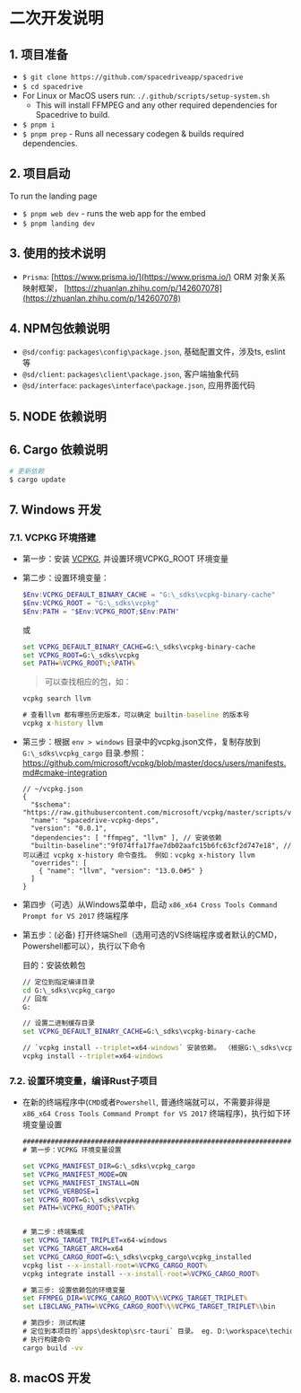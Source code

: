 # 二次开发说明

## 1. 项目准备

- `$ git clone https://github.com/spacedriveapp/spacedrive`
- `$ cd spacedrive`
- For Linux or MacOS users run: `./.github/scripts/setup-system.sh`
  - This will install FFMPEG and any other required dependencies for Spacedrive to build.
- `$ pnpm i`
- `$ pnpm prep` - Runs all necessary codegen & builds required dependencies.

## 2. 项目启动

To run the landing page

- `$ pnpm web dev` - runs the web app for the embed
- `$ pnpm landing dev`

## 3. 使用的技术说明

- `Prisma`: [https://www.prisma.io/](https://www.prisma.io/) ORM 对象关系映射框架， [https://zhuanlan.zhihu.com/p/142607078](https://zhuanlan.zhihu.com/p/142607078)

## 4. NPM包依赖说明

- `@sd/config`: `packages\config\package.json`, 基础配置文件，涉及ts, eslint 等
- `@sd/client`: `packages\client\package.json`, 客户端抽象代码
- `@sd/interface`: `packages\interface\package.json`, 应用界面代码

## 5. NODE 依赖说明

## 6. Cargo 依赖说明

``` bash
# 更新依赖
$ cargo update
```

## 7. Windows 开发

### 7.1. VCPKG 环境搭建

- 第一步：安装 [VCPKG](https://vcpkg.org/), 并设置环境VCPKG_ROOT 环境变量
- 第二步：设置环境变量：

  ``` ps1
  $Env:VCPKG_DEFAULT_BINARY_CACHE = "G:\_sdks\vcpkg-binary-cache"
  $Env:VCPKG_ROOT = "G:\_sdks\vcpkg"
  $Env:PATH = "$Env:VCPKG_ROOT;$Env:PATH"
  ```

  或

  ``` cmd
  set VCPKG_DEFAULT_BINARY_CACHE=G:\_sdks\vcpkg-binary-cache
  set VCPKG_ROOT=G:\_sdks\vcpkg
  set PATH=%VCPKG_ROOT%;%PATH%
  ```

  > 可以查找相应的包，如：

    ``` cmd
    vcpkg search llvm

    # 查看llvm 都有哪些历史版本，可以确定 builtin-baseline 的版本号
    vcpkg x-history llvm
    ```

- 第三步：根据 `env > windows` 目录中的vcpkg.json文件，复制存放到 `G:\_sdks\vcpkg_cargo` 目录.参照：<https://github.com/microsoft/vcpkg/blob/master/docs/users/manifests.md#cmake-integration>

  ``` json5
  // ~/vcpkg.json
  {
    "$schema": "https://raw.githubusercontent.com/microsoft/vcpkg/master/scripts/vcpkg.schema.json",
    "name": "spacedrive-vcpkg-deps",
    "version": "0.0.1",
    "dependencies": [ "ffmpeg", "llvm" ], // 安装依赖
    "builtin-baseline":"9f074ffa17fae7db02aafc15b6fc63cf2d747e18", // 可以通过 vcpkg x-history 命令查找。 例如：vcpkg x-history llvm
    "overrides": [
      { "name": "llvm", "version": "13.0.0#5" }
    ]
  }
  ```

- 第四步（可选）从Windows菜单中，启动 `x86_x64 Cross Tools Command Prompt for VS 2017` 终端程序
- 第五步：(必备) 打开终端Shell（选用可选的VS终端程序或者默认的CMD，Powershell都可以），执行以下命令

  目的：安装依赖包

  ``` cmd
  // 定位到指定编译目录
  cd G:\_sdks\vcpkg_cargo
  // 回车
  G:

  // 设置二进制缓存目录
  set VCPKG_DEFAULT_BINARY_CACHE=G:\_sdks\vcpkg-binary-cache

  // `vcpkg install --triplet=x64-windows` 安装依赖。 （根据G:\_sdks\vcpkg_cargo\vcpkg.json 文件描述内容自动安装）
  vcpkg install --triplet=x64-windows
  ```

### 7.2. 设置环境变量，编译Rust子项目

- 在新的终端程序中(`CMD`或者`Powershell`, 普通终端就可以，不需要非得是`x86_x64 Cross Tools Command Prompt for VS 2017` 终端程序)，执行如下环境变量设置

  ``` cmd
  ##############################################################################
  # 第一步：VCPKG 环境变量设置

  set VCPKG_MANIFEST_DIR=G:\_sdks\vcpkg_cargo
  set VCPKG_MANIFEST_MODE=ON
  set VCPKG_MANIFEST_INSTALL=ON
  set VCPKG_VERBOSE=1
  set VCPKG_ROOT=G:\_sdks\vcpkg
  set PATH=%VCPKG_ROOT%;%PATH%


  # 第二步：终端集成
  set VCPKG_TARGET_TRIPLET=x64-windows
  set VCPKG_TARGET_ARCH=x64
  set VCPKG_CARGO_ROOT=G:\_sdks\vcpkg_cargo\vcpkg_installed
  vcpkg list --x-install-root=%VCPKG_CARGO_ROOT%
  vcpkg integrate install --x-install-root=%VCPKG_CARGO_ROOT%

  # 第三步: 设置依赖包的环境变量
  set FFMPEG_DIR=%VCPKG_CARGO_ROOT%\%VCPKG_TARGET_TRIPLET%
  set LIBCLANG_PATH=%VCPKG_CARGO_ROOT%\%VCPKG_TARGET_TRIPLET%\bin

  # 第四步: 测试构建
  # 定位到本项目的`apps\desktop\src-tauri` 目录。 eg. D:\workspace\techidaily\tauri-projects\spacedrive\apps\desktop\src-tauri
  # 执行构建命令
  cargo build -vv
  ```

## 8. macOS 开发
